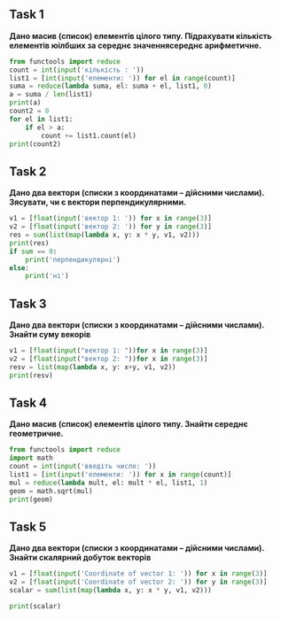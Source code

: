 ## Task 1
__Дано масив (список) елементів цілого типу.
Підрахувати кількість елементів юілбших за середнє значеннясереднє арифметичне.__
```py 
from functools import reduce
count = int(input('кількість : '))
list1 = [int(input('елементи: ')) for el in range(count)]
suma = reduce(lambda suma, el: suma + el, list1, 0)
a = suma / len(list1)
print(a)
count2 = 0
for el in list1:
    if el > a:
        count += list1.count(el)
print(count2)
```

## Task 2 
 __Дано два вектори (списки з координатами – дійсними числами).
 Зясувати, чи є вектори перпендикулярними.__
```py
v1 = [float(input('вектор 1: ')) for x in range(3)]
v2 = [float(input('вектор 2: ')) for y in range(3)]
res = sum(list(map(lambda x, y: x * y, v1, v2)))
print(res)
if sum == 0:
    print('перпендикулярні')
else:
    print('ні')

```
## Task 3
__Дано два вектори (списки з координатами – дійсними числами).
Знайти суму векорів__
```py
v1 = [float(input("вектор 1: "))for x in range(3)]
v2 = [float(input("вектор 2: "))for x in range(3)]
resv = list(map(lambda x, y: x+y, v1, v2))
print(resv)
```
## Task 4
 __Дано масив (список) елементів цілого типу.
Знайти середнє геометричне.__

```py
from functools import reduce
import math
count = int(input('введіть число: '))
list1 = [int(input('елементи: ')) for x in range(count)]
mul = reduce(lambda mult, el: mult * el, list1, 1)
geom = math.sqrt(mul)
print(geom)
```
## Task 5
__Дано два вектори (списки з координатами – дійсними числами). Знайти
скалярний добуток векторів__

```py
v1 = [float(input('Coordinate of vector 1: ')) for x in range(3)]
v2 = [float(input('Coordinate of vector 2: ')) for y in range(3)]
scalar = sum(list(map(lambda x, y: x * y, v1, v2)))

print(scalar)
```
